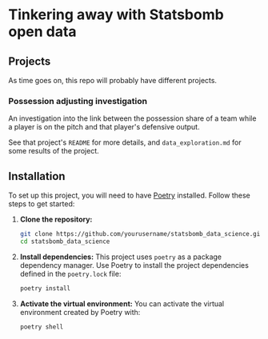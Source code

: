 # Tinkering away with Statsbomb open data

## Projects

As time goes on, this repo will probably have different projects.

### Possession adjusting investigation

An investigation into the link between the possession share of a team while a player is on the pitch and that player's defensive output.

See that project's `README` for more details, and `data_exploration.md` for some results of the project.

## Installation

To set up this project, you will need to have [Poetry](https://python-poetry.org/docs/#installation) installed. Follow these steps to get started:

1. **Clone the repository:**

   ```bash
   git clone https://github.com/yourusername/statsbomb_data_science.git
   cd statsbomb_data_science
   ```

2. **Install dependencies:**
   This project uses `poetry` as a package dependency manager. Use Poetry to install the project dependencies defined in the `poetry.lock` file:

   ```bash
   poetry install
   ```

3. **Activate the virtual environment:**
   You can activate the virtual environment created by Poetry with:
   ```bash
   poetry shell
   ```
